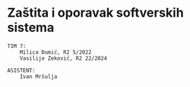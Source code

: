 # Zaštita i oporavak softverskih sistema
```
TIM 7:
    Milica Đumić, R2 5/2022
    Vasilije Zeković, R2 22/2024

ASISTENT:
    Ivan Mršulja
```
